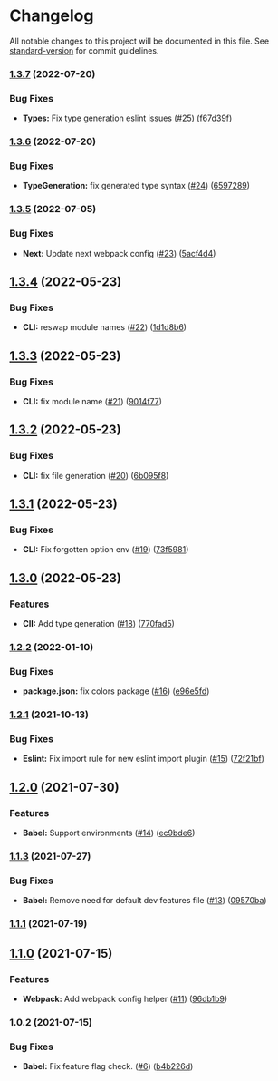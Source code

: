 # Changelog

All notable changes to this project will be documented in this file. See [standard-version](https://github.com/conventional-changelog/standard-version) for commit guidelines.

### [1.3.7](https://github.com/nfqde/nfq-feature-flags/compare/v1.3.6...v1.3.7) (2022-07-20)


### Bug Fixes

* **Types:** Fix type generation eslint issues ([#25](https://github.com/nfqde/nfq-feature-flags/issues/25)) ([f67d39f](https://github.com/nfqde/nfq-feature-flags/commit/f67d39f77190c3ba6e396afc1732c03a7b9c2aff))

### [1.3.6](https://github.com/nfqde/nfq-feature-flags/compare/v1.3.5...v1.3.6) (2022-07-20)


### Bug Fixes

* **TypeGeneration:** fix generated type syntax ([#24](https://github.com/nfqde/nfq-feature-flags/issues/24)) ([6597289](https://github.com/nfqde/nfq-feature-flags/commit/65972895de9a55553d711a8b9f6c2f2aa4b604a2))

### [1.3.5](https://github.com/nfqde/nfq-feature-flags/compare/v1.3.4...v1.3.5) (2022-07-05)


### Bug Fixes

* **Next:** Update next webpack config ([#23](https://github.com/nfqde/nfq-feature-flags/issues/23)) ([5acf4d4](https://github.com/nfqde/nfq-feature-flags/commit/5acf4d426892ef402887dee6ba04ce1f3cd482c3))

## [1.3.4](https://github.com/nfqde/nfq-feature-flags/compare/v1.3.3...v1.3.4) (2022-05-23)


### Bug Fixes

* **CLI:** reswap module names ([#22](https://github.com/nfqde/nfq-feature-flags/issues/22)) ([1d1d8b6](https://github.com/nfqde/nfq-feature-flags/commit/1d1d8b66d962bdd2de065bf06c031ff49284d574))

## [1.3.3](https://github.com/nfqde/nfq-feature-flags/compare/v1.3.2...v1.3.3) (2022-05-23)


### Bug Fixes

* **CLI:** fix module name ([#21](https://github.com/nfqde/nfq-feature-flags/issues/21)) ([9014f77](https://github.com/nfqde/nfq-feature-flags/commit/9014f77d5ceac3224c2ece4a646c2532d882c169))

## [1.3.2](https://github.com/nfqde/nfq-feature-flags/compare/v1.3.1...v1.3.2) (2022-05-23)


### Bug Fixes

* **CLI:** fix file generation ([#20](https://github.com/nfqde/nfq-feature-flags/issues/20)) ([6b095f8](https://github.com/nfqde/nfq-feature-flags/commit/6b095f8cad6cf6ad429d3412fe86a10e33e49908))

## [1.3.1](https://github.com/nfqde/nfq-feature-flags/compare/v1.3.0...v1.3.1) (2022-05-23)


### Bug Fixes

* **CLI:** Fix forgotten option env ([#19](https://github.com/nfqde/nfq-feature-flags/issues/19)) ([73f5981](https://github.com/nfqde/nfq-feature-flags/commit/73f5981160321a88a3fe6207c3bc9e966b652ea3))

## [1.3.0](https://github.com/nfqde/nfq-feature-flags/compare/v1.2.2...v1.3.0) (2022-05-23)


### Features

* **ClI:** Add type generation ([#18](https://github.com/nfqde/nfq-feature-flags/issues/18)) ([770fad5](https://github.com/nfqde/nfq-feature-flags/commit/770fad56ff77a4386591452b9c931b4a40769d9a))

### [1.2.2](https://github.com/nfqde/nfq-feature-flags/compare/v1.2.1...v1.2.2) (2022-01-10)


### Bug Fixes

* **package.json:** fix colors package ([#16](https://github.com/nfqde/nfq-feature-flags/issues/16)) ([e96e5fd](https://github.com/nfqde/nfq-feature-flags/commit/e96e5fdb8fba767a48be1b802d3aa682f22cd106))

### [1.2.1](https://github.com/nfqde/nfq-feature-flags/compare/v1.2.0...v1.2.1) (2021-10-13)


### Bug Fixes

* **Eslint:** Fix import rule for new eslint import plugin ([#15](https://github.com/nfqde/nfq-feature-flags/issues/15)) ([72f21bf](https://github.com/nfqde/nfq-feature-flags/commit/72f21bf4056cbcab5ea206188b976c435063d53c))

## [1.2.0](https://github.com/nfqde/nfq-feature-flags/compare/v1.1.3...v1.2.0) (2021-07-30)


### Features

* **Babel:** Support environments ([#14](https://github.com/nfqde/nfq-feature-flags/issues/14)) ([ec9bde6](https://github.com/nfqde/nfq-feature-flags/commit/ec9bde63b21c6080f8413b616f353bd295004d83))

### [1.1.3](https://github.com/nfqde/nfq-feature-flags/compare/v1.1.1...v1.1.3) (2021-07-27)


### Bug Fixes

* **Babel:** Remove need for default dev features file ([#13](https://github.com/nfqde/nfq-feature-flags/issues/13)) ([09570ba](https://github.com/nfqde/nfq-feature-flags/commit/09570ba65350a6151c4afd5b963e41ff14ea9bfd))

### [1.1.1](https://github.com/nfqde/nfq-feature-flags/compare/v1.1.0...v1.1.1) (2021-07-19)

## [1.1.0](https://github.com/nfqde/nfq-feature-flags/compare/v1.0.2...v1.1.0) (2021-07-15)


### Features

* **Webpack:** Add webpack config helper ([#11](https://github.com/nfqde/nfq-feature-flags/issues/11)) ([96db1b9](https://github.com/nfqde/nfq-feature-flags/commit/96db1b925a5ec81b89284658aeb831caedc9fae2))

### 1.0.2 (2021-07-15)


### Bug Fixes

* **Babel:** Fix feature flag check. ([#6](https://github.com/nfqde/nfq-feature-flags/issues/6)) ([b4b226d](https://github.com/nfqde/nfq-feature-flags/commit/b4b226d0cefb5cf9cc9ff1132e0aab1938dfa002))
